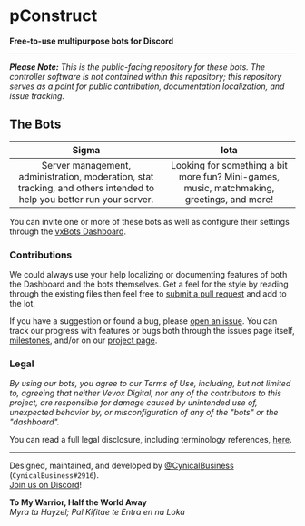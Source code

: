 # pConstruct
**Free-to-use multipurpose bots for Discord**

---

***Please Note:*** *This is the public-facing repository for these bots. The controller software is not contained within this repository; this repository serves as a point for public contribution, documentation localization, and issue tracking.*

## The Bots

|                                                         Sigma                                                         |                                            Iota                                            |
|:---------------------------------------------------------------------------------------------------------------------:|:------------------------------------------------------------------------------------------:|
| Server management, administration, moderation, stat tracking, and others intended to help you better run your server. | Looking for something a bit more fun? Mini-games, music, matchmaking, greetings, and more! |

You can invite one or more of these bots as well as configure their settings through the [vxBots Dashboard](http://discord.vevox.io).

### Contributions
We could always use your help localizing or documenting features of both the Dashboard and the bots themselves. Get a feel for the style by reading through the existing files then feel free to [submit a pull request](/pulls) and add to the lot.

If you have a suggestion or found a bug, please [open an issue](/issues). You can track our progress with features or bugs both through the issues page itself, [milestones](/milestones), and/or on our [project page](/projects).

### Legal
*By using our bots, you agree to our Terms of Use, including, but not limited to, agreeing that neither Vevox Digital, nor any of the contributors to this project, are responsible for damage caused by unintended use of, unexpected behavior by, or misconfiguration of any of the "bots" or the "dashboard".*

You can read a full legal disclosure, including terminology references, [here](http://discord.vevox.io/misc/about).

---

Designed, maintained, and developed by [@CynicalBusiness](https://github.com/CynicalBusiness) (`CynicalBusiness#2916`).  
[Join us on Discord](http://discord.vevox.io/social)!

**To My Warrior, Half the World Away**  
*Myra ta Hayzel; Pal Kifitae te Entra en na Loka*
